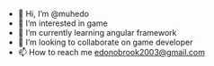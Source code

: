 - 👋 Hi, I’m @muhedo
- 👀 I’m interested in game
- 🌱 I’m currently learning angular framework
- 💞️ I’m looking to collaborate on game developer
- 📫 How to reach me edonobrook2003@gmail.com

<!---
muhedo/muhedo is a ✨ special ✨ repository because its `README.md` (this file) appears on your GitHub profile.
You can click the Preview link to take a look at your changes.
--->
